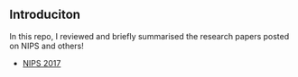 ## Introduciton

In this repo, I reviewed and briefly summarised the research papers posted on NIPS and others!



- [NIPS 2017](https://papers.nips.cc/book/advances-in-neural-information-processing-systems-30-2017)